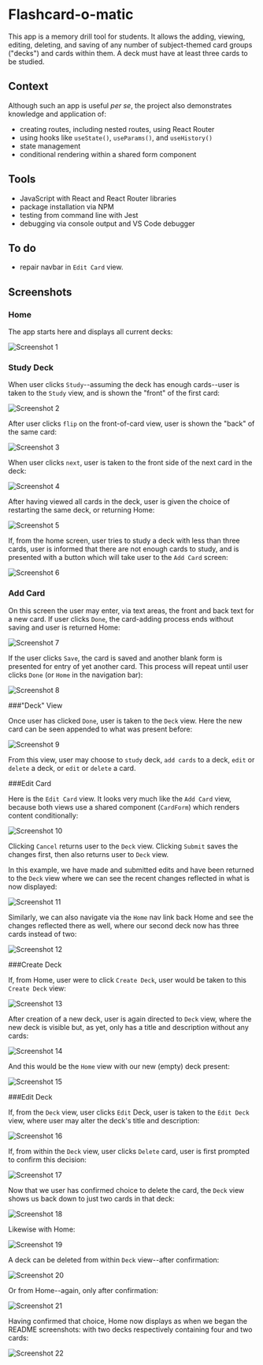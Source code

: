 # Flashcard-o-matic

This app is a memory drill tool for students.  It allows the adding, viewing, editing, deleting, and saving of any number of subject-themed card groups ("decks") and cards within them.  A deck must have at least three cards to be studied.   

## Context

Although such an app is useful _per se_, the project also demonstrates knowledge and application of:
* creating routes, including nested routes, using React Router
* using hooks like `useState()`, `useParams()`, and `useHistory()`
* state management
* conditional rendering within a shared form component

## Tools

* JavaScript with React and React Router libraries
* package installation via NPM
* testing from command line with Jest
* debugging via console output and VS Code debugger

<!--
## Link

* Here it is running at [GitHub pages](https://craig-r-kelly.github.io/Flashcard-app/).
-->

## To do

* repair navbar in `Edit Card` view.

## Screenshots

### Home

The app starts here and displays all current decks:

![Screenshot 1](/screenshots/screenshot1.png)

### Study Deck

When user clicks `Study`--assuming the deck has enough cards--user is taken to the `Study` view, and is shown the "front" of the first card:

![Screenshot 2](/screenshots/screenshot2.png)

After user clicks `flip` on the front-of-card view, user is shown the "back" of the same card:

![Screenshot 3](/screenshots/screenshot3.png)


When user clicks `next`, user is taken to the front side of the next card in the deck:

![Screenshot 4](/screenshots/screenshot4.png)


After having viewed all cards in the deck, user is given the choice of restarting the same deck, or returning Home:

![Screenshot 5](/screenshots/screenshot5.png)


If, from the home screen, user tries to study a deck with less than three cards, user is informed that there are not enough cards to study, and is presented with a button which will take user to the `Add Card` screen:

![Screenshot 6](/screenshots/screenshot6.png)


### Add Card

On this screen the user may enter, via text areas, the front and back text for a new card.  If user clicks `Done`, the card-adding process ends without saving and user is returned Home:

![Screenshot 7](/screenshots/screenshot7.png)


If the user clicks `Save`, the card is saved and another blank form is presented for entry of yet another card.  This process will repeat until user clicks `Done` (or `Home` in the navigation bar):

![Screenshot 8](/screenshots/screenshot8.png)


###"Deck" View

Once user has clicked `Done`, user is taken to the `Deck` view.  Here the new card can be seen appended to what was present before:

![Screenshot 9](screenshots/screenshot9.png)


From this view, user may choose to `study` deck, `add cards` to a deck, `edit` or `delete` a deck, or `edit` or `delete` a card.

###Edit Card

Here is the `Edit Card` view.  It looks very much like the `Add Card` view, because both views use a shared component (`CardForm`) which renders content conditionally:

![Screenshot 10](screenshots/screenshot10.png)

Clicking `Cancel` returns user to the `Deck` view.  Clicking `Submit` saves the changes first, then also returns user to `Deck` view.  

In this example, we have made and submitted edits and have been returned to the `Deck` view where we can see the recent changes reflected in what is now displayed:

![Screenshot 11](screenshots/screenshot11.png)

Similarly, we can also navigate via the `Home` nav link back Home and see the changes reflected there as well, where our second deck now has three cards instead of two:

![Screenshot 12](screenshots/screenshot12.png)

###Create Deck

If, from Home, user were to click `Create Deck`, user would be taken to this `Create Deck` view:

![Screenshot 13](screenshots/screenshot13.png)

After creation of a new deck, user is again directed to `Deck` view, where the new deck is visible but, as yet, only has a title and description without any cards:

![Screenshot 14](screenshots/screenshot14.png)

And this would be the `Home` view with our new (empty) deck present:

![Screenshot 15](screenshots/screenshot15.png)

###Edit Deck

If, from the `Deck` view, user clicks `Edit` Deck, user is taken to the `Edit Deck` view, where user may alter the deck's title and description:

![Screenshot 16](screenshots/screenshot16.png)

If, from within the `Deck` view, user clicks `Delete` card, user is first prompted to confirm this decision:

![Screenshot 17](screenshots/screenshot17.png)


Now that we user has confirmed choice to delete the card, the `Deck` view shows us back down to just two cards in that deck:

![Screenshot 18](screenshots/screenshot18.png)


Likewise with Home:

![Screenshot 19](screenshots/screenshot19.png)


A deck can be deleted from within `Deck` view--after confirmation:

![Screenshot 20](screenshots/screenshot20.png)

Or from Home--again, only after confirmation:

![Screenshot 21](screenshots/screenshot21.png)


Having confirmed that choice, Home now displays as when we began the README screenshots: with two decks respectively containing four and two cards:

![Screenshot 22](screenshots/screenshot22.png)

